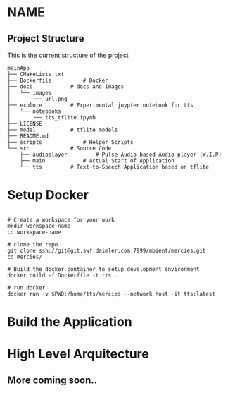 # NAME

## Project Structure
This is the current structure of the project
```shell
mainApp
├── CMakeLists.txt		
├── Dockerfile			# Docker 
├── docs			# docs and images
│   └── images
│       └── url.png
├── explore			# Experimental juypter notebook for tts 
│   └── notebooks
│       └── tts_tflite.ipynb
├── LICENSE
├── model			# tflite models
├── README.md
├── scripts 			# Helper Scripts
└── src				# Source Code
    ├── audioplayer 		# Pulse Audio based Audio player (W.I.P)
    ├── main			# Actual Start of Application 
    └── tts			# Text-to-Speech Application based on tflite

```

# Setup Docker 

```shell

# Create a workspace for your work
mkdir workspace-name
cd workspace-name

# clone the repo.
git clone ssh://git@git.swf.daimler.com:7999/mbient/mercies.git
cd mercies/

# Build the docker container to setup development environment
docker build -f Dockerfile -t tts .
 
# run docker 
docker run -v $PWD:/home/tts/mercies --network host -it tts:latest

```

# Build the Application 

# High Level Arquitecture

## More coming soon..
